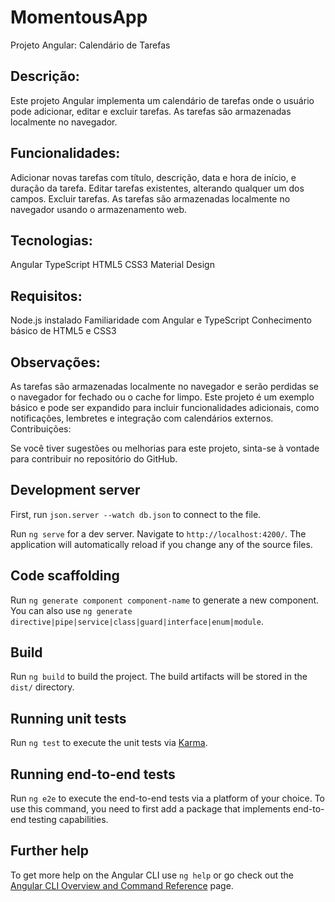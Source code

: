 # MomentousApp

Projeto Angular: Calendário de Tarefas

## Descrição:

Este projeto Angular implementa um calendário de tarefas onde o usuário pode adicionar, editar e excluir tarefas. As tarefas são armazenadas localmente no navegador.

## Funcionalidades:

Adicionar novas tarefas com título, descrição, data e hora de início, e duração da tarefa.
Editar tarefas existentes, alterando qualquer um dos campos.
Excluir tarefas.
As tarefas são armazenadas localmente no navegador usando o armazenamento web.


## Tecnologias:

Angular
TypeScript
HTML5
CSS3
Material Design


## Requisitos:

Node.js instalado
Familiaridade com Angular e TypeScript
Conhecimento básico de HTML5 e CSS3

## Observações:

As tarefas são armazenadas localmente no navegador e serão perdidas se o navegador for fechado ou o cache for limpo.
Este projeto é um exemplo básico e pode ser expandido para incluir funcionalidades adicionais, como notificações, lembretes e integração com calendários externos.
Contribuições:

Se você tiver sugestões ou melhorias para este projeto, sinta-se à vontade para contribuir no repositório do GitHub.

## Development server

First, run `json.server --watch db.json` to connect to the file.

Run `ng serve` for a dev server. Navigate to `http://localhost:4200/`. The application will automatically reload if you change any of the source files.

## Code scaffolding

Run `ng generate component component-name` to generate a new component. You can also use `ng generate directive|pipe|service|class|guard|interface|enum|module`.

## Build

Run `ng build` to build the project. The build artifacts will be stored in the `dist/` directory.

## Running unit tests

Run `ng test` to execute the unit tests via [Karma](https://karma-runner.github.io).

## Running end-to-end tests

Run `ng e2e` to execute the end-to-end tests via a platform of your choice. To use this command, you need to first add a package that implements end-to-end testing capabilities.

## Further help

To get more help on the Angular CLI use `ng help` or go check out the [Angular CLI Overview and Command Reference](https://angular.io/cli) page.
